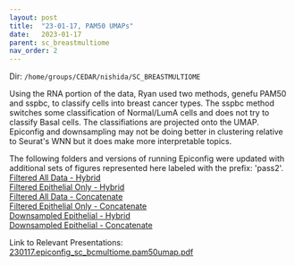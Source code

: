 ```yaml
---
layout: post
title:  "23-01-17, PAM50 UMAPs"
date:   2023-01-17
parent: sc_breastmultiome
nav_order: 2
---
```


Dir: `/home/groups/CEDAR/nishida/SC_BREASTMULTIOME`

Using the RNA portion of the data, Ryan used two methods, genefu PAM50 and sspbc, to classify cells into breast cancer types. The sspbc method switches some classification of Normal/LumA cells and does not try to classify Basal cells. The classifiations are projected onto the UMAP. Epiconfig and downsampling may not be doing better in clustering relative to Seurat's WNN but it does make more interpretable topics.

The following folders and versions of running Epiconfig were updated with additional sets of figures represented here labeled with the prefix: 'pass2'.
<br>[Filtered All Data - Hybrid](https://ohsuitg-my.sharepoint.com/:f:/g/personal/nishidaa_ohsu_edu/EuUax-tXBi1Eo6Jfhk254toBJd1gSnfA-20-uu4dDxcBMQ)
<br>[Filtered Epithelial Only - Hybrid](https://ohsuitg-my.sharepoint.com/:f:/g/personal/nishidaa_ohsu_edu/Eis4yIERrLhAlnsz2HUSelIBtshBmJ8dm8GUBXnBIJjL6w)
<br>[Filtered All Data - Concatenate](https://ohsuitg-my.sharepoint.com/:f:/g/personal/nishidaa_ohsu_edu/EtnqwCDFdCxJmxDntpW0SGQBvZuKTBxpD_1FZ51srl0TqQ?e=O6jwL9)
<br>[Filtered Epithelial Only - Concatenate](https://ohsuitg-my.sharepoint.com/:f:/g/personal/nishidaa_ohsu_edu/EsXO2dfK0MtFv-_rkp0u6LcBu2A26hnjo07nHpPILcsYUQ?e=RzsVaH)
<br>[Downsampled Epithelial - Hybrid](https://ohsuitg-my.sharepoint.com/:f:/g/personal/nishidaa_ohsu_edu/Epoiz4ApATRCm2uUMHxEur0B5WBmy2k6gZMJcLJMYgJN4w?e=OVTwTp)
<br>[Downsampled Epithelial - Concatenate](https://ohsuitg-my.sharepoint.com/:f:/g/personal/nishidaa_ohsu_edu/EsXBQObLCdVDn4HtPRepbW4BjOB6SIfEy_tWNv4RVY5HHg?e=kB1IC9)

Link to Relevant Presentations:
<br>[230117.epiconfig_sc_bcmultiome.pam50umap.pdf](https://ohsuitg-my.sharepoint.com/:b:/g/personal/nishidaa_ohsu_edu/EatjBmFLWY9OlF2tjiUZet0BHyFsPFvl7n4d_wKE0Z4TqA?e=EEurTJ)
